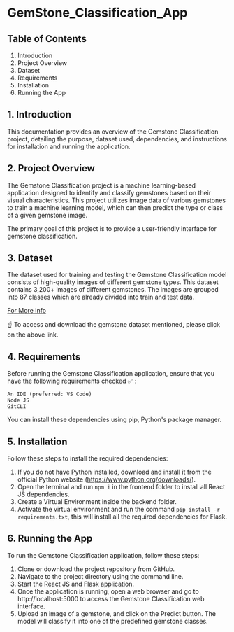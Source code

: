 # GemStone_Classification_App

## Table of Contents
1. Introduction
2. Project Overview
3. Dataset
4. Requirements
5. Installation
6. Running the App


## 1. Introduction
This documentation provides an overview of the Gemstone Classification project, detailing the purpose, dataset used, dependencies, and instructions for installation and running the application.

## 2. Project Overview
The Gemstone Classification project is a machine learning-based application designed to identify and classify gemstones based on their visual characteristics. This project utilizes image data of various gemstones to train a machine learning model, which can then predict the type or class of a given gemstone image.

The primary goal of this project is to provide a user-friendly interface for gemstone classification.

## 3. Dataset
The dataset used for training and testing the Gemstone Classification model consists of high-quality images of different gemstone types. This dataset contains 3,200+ images of different gemstones. The images are grouped into 87 classes which are already divided into train and test data.

[For More Info](https://www.kaggle.com/datasets/lsind18/gemstones-images)

☝️ To access and download the gemstone dataset mentioned, please click on the above link.

## 4. Requirements
Before running the Gemstone Classification application, ensure that you have the following requirements checked ✅ :

```
An IDE (preferred: VS Code)
Node JS 
GitCLI
```

You can install these dependencies using pip, Python's package manager.

## 5. Installation
Follow these steps to install the required dependencies:

1. If you do not have Python installed, download and install it from the official Python website (https://www.python.org/downloads/).
2. Open the terminal and run `npm i` in the frontend folder to install all React JS dependencies.
3. Create a Virtual Environment inside the backend folder.
4. Activate the virtual environment and run the command `pip install -r requirements.txt`, this will install all the required dependencies for Flask.

## 6. Running the App
To run the Gemstone Classification application, follow these steps:

1. Clone or download the project repository from GitHub.
2. Navigate to the project directory using the command line.
3. Start the React JS and Flask application.
4. Once the application is running, open a web browser and go to http://localhost:5000 to access the Gemstone Classification web interface.
5. Upload an image of a gemstone, and click on the Predict button. The model will classify it into one of the predefined gemstone classes.
